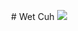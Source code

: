 <p align="center">
  # Wet Cuh
<img src="https://media.discordapp.net/attachments/348083001940377600/792155260571484230/39d7f9y2olj51.gif">
</p>
